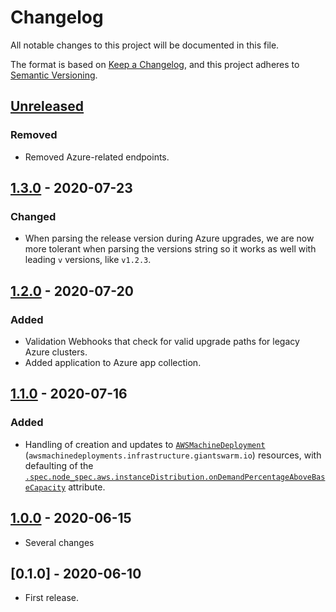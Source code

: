 # Changelog

All notable changes to this project will be documented in this file.

The format is based on [Keep a Changelog](https://keepachangelog.com/en/1.0.0/),
and this project adheres to [Semantic Versioning](https://semver.org/spec/v2.0.0.html).

## [Unreleased]

### Removed

- Removed Azure-related endpoints.

## [1.3.0] - 2020-07-23

### Changed

- When parsing the release version during Azure upgrades, we are now more tolerant when parsing the versions string so it works as well with leading `v` versions, like `v1.2.3`.

## [1.2.0] - 2020-07-20

### Added

- Validation Webhooks that check for valid upgrade paths for legacy Azure clusters.
- Added application to Azure app collection.

## [1.1.0] - 2020-07-16

### Added

- Handling of creation and updates to [`AWSMachineDeployment`](https://docs.giantswarm.io/reference/cp-k8s-api/awsmachinedeployments.infrastructure.giantswarm.io) (`awsmachinedeployments.infrastructure.giantswarm.io`) resources, with defaulting of the [`.spec.node_spec.aws.instanceDistribution.onDemandPercentageAboveBaseCapacity`](https://docs.giantswarm.io/reference/cp-k8s-api/awsmachinedeployments.infrastructure.giantswarm.io/#v1alpha2-.spec.provider.instanceDistribution.onDemandPercentageAboveBaseCapacity) attribute.

## [1.0.0] - 2020-06-15

- Several changes

## [0.1.0] - 2020-06-10

- First release.

[Unreleased]: https://github.com/giantswarm/admission-controller/compare/v1.3.0...HEAD
[1.3.0]: https://github.com/giantswarm/admission-controller/compare/v1.2.0...v1.3.0
[1.2.0]: https://github.com/giantswarm/admission-controller/compare/v1.1.0...v1.2.0
[1.1.0]: https://github.com/giantswarm/admission-controller/compare/v1.0.0...v1.1.0
[1.0.0]: https://github.com/giantswarm/admission-controller/compare/v1.0.0...v0.0.1
[0.0.1]: https://github.com/giantswarm/admission-controller/releases/tag/v0.0.1
